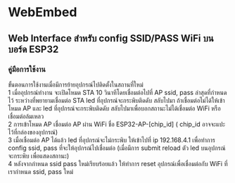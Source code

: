 # WebEmbed
## Web Interface สำหรับ config SSID/PASS WiFi บนบอร์ด ESP32
### คู่มือการใช้งาน
ขั้นตอนการใช้งานเมื่อมีการย้ายอุปกรณ์ไปติดตั้งในสถานที่ใหม่ <br>
1 เมื่ออุปกรณ์ทำงาน จะเปิดโหมด STA 10 วินาทีโดยเชื่อมต่อไปที่ AP ssid, pass ล่าสุดที่กำหนดไว้ ระหว่างที่พยายามเชื่อมต่อ STA led ที่อุปกรณ์จะกระพิบติดดับ สลับไปมา ถ้าเชื่อมต่อไม่ได้ให้เข้าโหมด AP และ led ที่อุปกรณ์จะกระพิบติดดับ สลับไปมาเพื่อบอกสถานะไม่ได้เชื่อมต่อ WiFi หรือเชื่อมต่อล้มเหลว <br>
2 การเข้าโหมด AP เชื่อมต่อ AP ผ่าน WiFi ชื่อ ESP32-AP-[chip_id] ( chip_id อาจจะแปะไว้ที่กล่องของอุปกรณ์) <br>
3 เมื่อเชื่อมต่อ AP ได้แล้ว led ที่อุปกรณ์จะไม่กระพิบ ให้เข้าไปที่ ip 192.168.4.1 เพื่อทำการ config ssid, pass ที่จะให้อุปกรณ์ไปเชื่อมต่อ (เมื่อมีการ submit reload ตัว led บนอุปกรณ์จะกระพิบ เพื่อแสดงสถานะ) <br>
4 หลังจากกำหนด ssid pass ใหม่เรียบร้อยแล้ว ให้ทำการ reset อุปกรณ์เพื่อเชื่อมต่อกับ WiFi ที่เรากำหนด ssid, pass ใหม่ <br>

